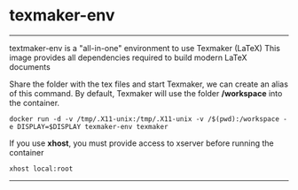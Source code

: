 # texmaker-env
-------------

textmaker-env is a "all-in-one" environment to use Texmaker (LaTeX) 
This image provides all dependencies required to build modern LaTeX documents 

Share the folder with the tex files and start Texmaker, we can create an alias of this command. By default, Texmaker
will use the folder **/workspace** into the container. 

    docker run -d -v /tmp/.X11-unix:/tmp/.X11-unix -v /$(pwd):/workspace -e DISPLAY=$DISPLAY texmaker-env texmaker

If you use **xhost**, you must provide access to xserver before running the container 

    xhost local:root

----------
